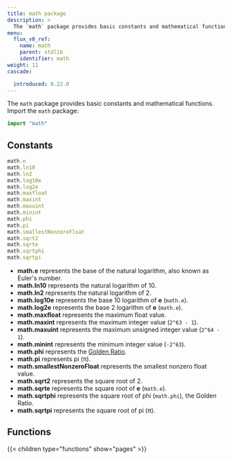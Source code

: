 ```yaml
---
title: math package
description: >
  The `math` package provides basic constants and mathematical functions.
menu:
  flux_v0_ref:
    name: math 
    parent: stdlib
    identifier: math
weight: 11
cascade:

  introduced: 0.22.0
---
```


<!------------------------------------------------------------------------------

IMPORTANT: This page was generated from comments in the Flux source code. Any
edits made directly to this page will be overwritten the next time the
documentation is generated. 

To make updates to this documentation, update the comments above the package
declaration in the Flux source code:

https://github.com/influxdata/flux/blob/master/stdlib/math/math.flux

Contributing to Flux: https://github.com/influxdata/flux#contributing
Fluxdoc syntax: https://github.com/influxdata/flux/blob/master/docs/fluxdoc.md

------------------------------------------------------------------------------->

The `math` package provides basic constants and mathematical functions.
Import the `math` package:

```js
import "math"
```

## Constants

```js
math.e
math.ln10
math.ln2
math.log10e
math.log2e
math.maxfloat
math.maxint
math.maxuint
math.minint
math.phi
math.pi
math.smallestNonzeroFloat
math.sqrt2
math.sqrte
math.sqrtphi
math.sqrtpi
```

- **math.e** represents the base of the natural logarithm, also known as Euler's number.
- **math.ln10** represents the natural logarithm of 10.
- **math.ln2** represents the natural logarithm of 2.
- **math.log10e** represents the base 10 logarithm of **e** (`math.e`).
- **math.log2e** represents the base 2 logarithm of **e** (`math.e`).
- **math.maxfloat** represents the maximum float value.
- **math.maxint** represents the maximum integer value (`2^63 - 1`).
- **math.maxuint** represents the maximum unsigned integer value  (`2^64 - 1`).
- **math.minint** represents the minimum integer value (`-2^63`).
- **math.phi** represents the [Golden Ratio](https://www.britannica.com/science/golden-ratio).
- **math.pi** represents pi (π).
- **math.smallestNonzeroFloat** represents the smallest nonzero float value.
- **math.sqrt2** represents the square root of 2.
- **math.sqrte** represents the square root of **e** (`math.e`).
- **math.sqrtphi** represents the square root of phi (`math.phi`), the Golden Ratio.
- **math.sqrtpi** represents the square root of pi (π).


## Functions

{{< children type="functions" show="pages" >}}

